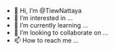 - 👋 Hi, I’m @TiewNattaya
- 👀 I’m interested in ...
- 🌱 I’m currently learning ...
- 💞️ I’m looking to collaborate on ...
- 📫 How to reach me ...

<!---
TiewNattaya/TiewNattaya is a ✨ special ✨ repository because its `README.md` (this file) appears on your GitHub profile.
You can click the Preview link to take a look at your changes.
--->
